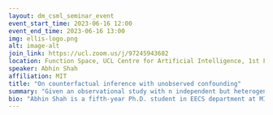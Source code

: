 ```yaml
---
layout: dm_csml_seminar_event
event_start_time: 2023-06-16 12:00
event_end_time: 2023-06-16 13:00
img: ellis-logo.png
alt: image-alt
join_link: https://ucl.zoom.us/j/97245943682
location: Function Space, UCL Centre for Artificial Intelligence, 1st Floor, 90 High Holborn, London WC1V 6BH
speaker: Abhin Shah
affiliation: MIT
title: "On counterfactual inference with unobserved confounding"
summary: "Given an observational study with n independent but heterogeneous units, our goal is to learn the counterfactual distribution for each unit using only one p-dimensional sample per unit containing covariates, interventions, and outcomes. Specifically, we allow for unobserved confounding that introduces statistical biases between interventions and outcomes as well as exacerbates the heterogeneity across units. Modeling the underlying joint distribution as an exponential family, we reduce learning the unit-level counterfactual distributions to learning n exponential family distributions with heterogeneous parameters and only one sample per distribution. We introduce a convex objective that pools all n samples to jointly learn all n parameter vectors, and provide a unit-wise mean squared error bound that scales linearly with the metric entropy of the parameter space. For example, when the parameters are s-sparse linear combination of k known vectors, the error is O(s log k/p).  En route, we derive sufficient conditions for compactly supported distributions to satisfy the logarithmic Sobolev inequality. As an application of the framework, our results enable consistent imputation of sparsely missing covariates."
bio: "Abhin Shah is a fifth-year Ph.D. student in EECS department at MIT advised by Prof. Devavrat Shah and Prof. Greg Wornell. He is a recipient of MIT’s Jacobs Presidential Fellowship. He interned at Google Research in 2021 and at IBM Research in 2020. Prior to MIT, he graduated from IIT Bombay with a Bachelor’s degree in Electrical Engineering. His research interests include theoretical and applied aspects of trustworthy machine learning with a focus on causality, fairness, and privacy."
---
```


